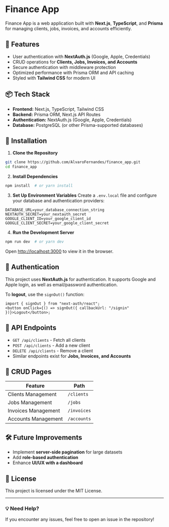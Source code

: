 # Finance App

Finance App is a web application built with **Next.js**, **TypeScript**, and **Prisma** for managing clients, jobs, invoices, and accounts efficiently.

## 🚀 Features

- User authentication with **NextAuth.js** (Google, Apple, Credentials)
- CRUD operations for **Clients, Jobs, Invoices, and Accounts**
- Secure authentication with middleware protection
- Optimized performance with Prisma ORM and API caching
- Styled with **Tailwind CSS** for modern UI

## 📦 Tech Stack

- **Frontend:** Next.js, TypeScript, Tailwind CSS
- **Backend:** Prisma ORM, Next.js API Routes
- **Authentication:** NextAuth.js (Google, Apple, Credentials)
- **Database:** PostgreSQL (or other Prisma-supported databases)

## 📜 Installation

1. **Clone the Repository**

```bash
git clone https://github.com/AlvaroFernandes/finance_app.git
cd finance_app
```

2. **Install Dependencies**

```bash
npm install  # or yarn install
```

3. **Set Up Environment Variables**
   Create a `.env.local` file and configure your database and authentication providers:

```env
DATABASE_URL=your_database_connection_string
NEXTAUTH_SECRET=your_nextauth_secret
GOOGLE_CLIENT_ID=your_google_client_id
GOOGLE_CLIENT_SECRET=your_google_client_secret
```

4. **Run the Development Server**

```bash
npm run dev  # or yarn dev
```

Open [http://localhost:3000](http://localhost:3000) to view it in the browser.

## 🔑 Authentication

This project uses **NextAuth.js** for authentication. It supports Google and Apple login, as well as email/password authentication.

To **logout**, use the `signOut()` function:

```tsx
import { signOut } from "next-auth/react";
<button onClick={() => signOut({ callbackUrl: "/signin" })}>Logout</button>;
```

## 📌 API Endpoints

- `GET /api/clients` - Fetch all clients
- `POST /api/clients` - Add a new client
- `DELETE /api/clients` - Remove a client
- Similar endpoints exist for **Jobs, Invoices, and Accounts**

## 🎨 CRUD Pages

| Feature             | Path        |
| ------------------- | ----------- |
| Clients Management  | `/clients`  |
| Jobs Management     | `/jobs`     |
| Invoices Management | `/invoices` |
| Accounts Management | `/accounts` |

## 🛠 Future Improvements

- Implement **server-side pagination** for large datasets
- Add **role-based authentication**
- Enhance **UI/UX with a dashboard**

## 📜 License

This project is licensed under the MIT License.

---

### 💡 Need Help?

If you encounter any issues, feel free to open an issue in the repository!
